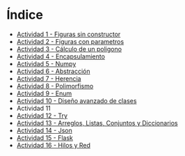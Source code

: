 # Índice

- [Actividad 1 - Figuras sin constructor]()
- [Actividad 2 - Figuras con parametros]()
- [Actividad 3 - Cálculo de un poligono]()
- [Actividad 4 - Encapsulamiento]()
- [Actividad 5 - Numpy]()
- [Actividad 6 - Abstracción]()
- [Actividad 7 - Herencia]()
- [Actividad 8 - Polimorfismo]()
- [Actividad 9 - Enum]()
- [Actividad 10 - Diseño avanzado de clases]()
- Actividad 11
- [Actividad 12 - Try]()
- [Actividad 13 - Arreglos, Listas, Conjuntos y Diccionarios]()
- [Actividad 14 - Json]()
- [Actividad 15 - Flask]()
- [Actividad 16 - Hilos y Red]()